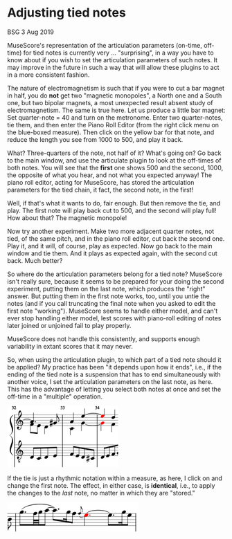 # Adjusting tied notes

BSG 3 Aug 2019

MuseScore's representation of the articulation parameters (on-time, off-time) for tied notes is currently very ... "surprising", in a way you have to know about if you wish to set the articulation parameters of such notes.  It may improve in the future in such a way that will allow these plugins to act in a more consistent fashion.

The nature of electromagnetism is such that if you were to cut a bar magnet in half, you do **not** get two "magnetic monopoles", a North one and a South one, but two bipolar magnets, a most unexpected result absent study of electromagnetism.  The same is true here.  Let us produce a little bar magnet: Set quarter-note = 40 and turn on the metronome. Enter two quarter-notes, tie them, and then enter the Piano Roll Editor (from the right click menu on the blue-boxed measure).  Then click on the yellow bar for that note, and reduce the length you see from 1000 to 500, and play it back.

What? Three-quarters of the note, not half of it? What's going on?  Go back to the main window, and use the articulate plugin to look at the off-times of both notes.  You will see that the **first** one shows 500 and the second, 1000, the opposite of what you hear, and not what you expected anyway!   The piano roll editor, acting for MuseScore, has stored the articulation parameters for the tied chain, it fact, the second note, in the first!

Well, if that's what it wants to do, fair enough. But then remove the tie, and play.  The first note will play back cut to 500, and the second will play full!  How about that? The magnetic monopole!

Now try another experiment.  Make two more adjacent quarter notes, not tied, of the same pitch, and in the piano roll editor, cut back the second one.  Play it, and it will, of course, play as expected. Now go back to the main window and tie them.  And it plays as expected again, with the second cut back. Much better?

So where do the articulation parameters belong for a tied note? MuseScore isn't really sure, because it seems to be prepared for your doing the second experiment, putting them on the last note, which produces the "right" answer.  But putting them in the first note works, too, until you untie the notes (and if you call truncating the final note when you asked to edit the first note "working").  MuseScore seems to handle either model, and can't ever stop handling either model, lest scores with piano-roll editing of notes later joined or unjoined fail to play properly.

MuseScore does not handle this consistently, and supports enough variability in extant scores that it may never.

So, when using the articulation plugin, to which part of a tied note should it be applied?  My practice has been "it depends upon how it ends", i.e., if the ending of the tied note is a suspension that has to end simultaneously with another voice, I set the articulation parameters on the last note, as here.  This has the advantage of letting you select both notes at once and set the off-time in a "multiple" operation.

![BWV 227.9 excerpt](227suspx1.png)

If the tie is just a rhythmic notation within a measure, as here, I click on and change the first note.  The effect, in either case, is **identical**, i.e., to apply the changes to the *last* note, no matter in which they are "stored."

![Rhythmic tieing](tieartic2.png)


